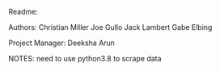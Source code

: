 Readme:

Authors:
Christian Miller
Joe Gullo
Jack Lambert
Gabe Elbing

Project Manager:
Deeksha Arun 

NOTES:
need to use python3.8 to scrape data
